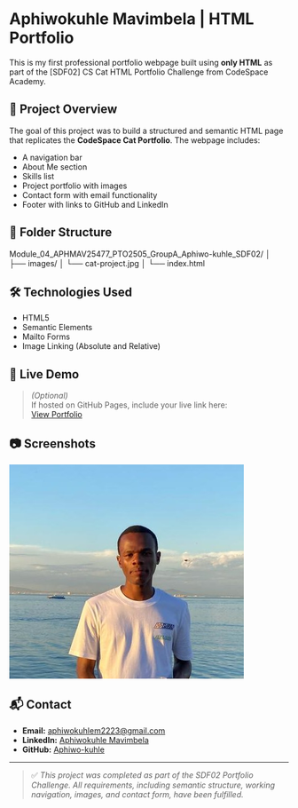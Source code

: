 # Aphiwokuhle Mavimbela | HTML Portfolio

This is my first professional portfolio webpage built using **only HTML** as part of the [SDF02] CS Cat HTML Portfolio Challenge from CodeSpace Academy.

## 📌 Project Overview

The goal of this project was to build a structured and semantic HTML page that replicates the **CodeSpace Cat Portfolio**. The webpage includes:

- A navigation bar
- About Me section
- Skills list
- Project portfolio with images
- Contact form with email functionality
- Footer with links to GitHub and LinkedIn

## 📁 Folder Structure
Module_04_APHMAV25477_PTO2505_GroupA_Aphiwo-kuhle_SDF02/
│
├── images/
│ └── cat-project.jpg
│
└── index.html

## 🛠️ Technologies Used

- HTML5
- Semantic Elements
- Mailto Forms
- Image Linking (Absolute and Relative)

## 🔗 Live Demo

> *(Optional)*  
> If hosted on GitHub Pages, include your live link here:  
> [View Portfolio](https://yourusername.github.io/repository-name/)

## 📷 Screenshots

![Screenshot of Project](images/cat-project.jpg)

## 📬 Contact

- **Email:** [aphiwokuhlem2223@gmail.com](mailto:aphiwokuhlem2223@gmail.com)  
- **LinkedIn:** [Aphiwokuhle Mavimbela](https://www.linkedin.com/in/aphiwokuhle-mavimbela-78a6b836a)  
- **GitHub:** [Aphiwo-kuhle](https://github.com/Aphiwo-kuhle)

---

> ✅ *This project was completed as part of the SDF02 Portfolio Challenge. All requirements, including semantic structure, working navigation, images, and contact form, have been fulfilled.*

